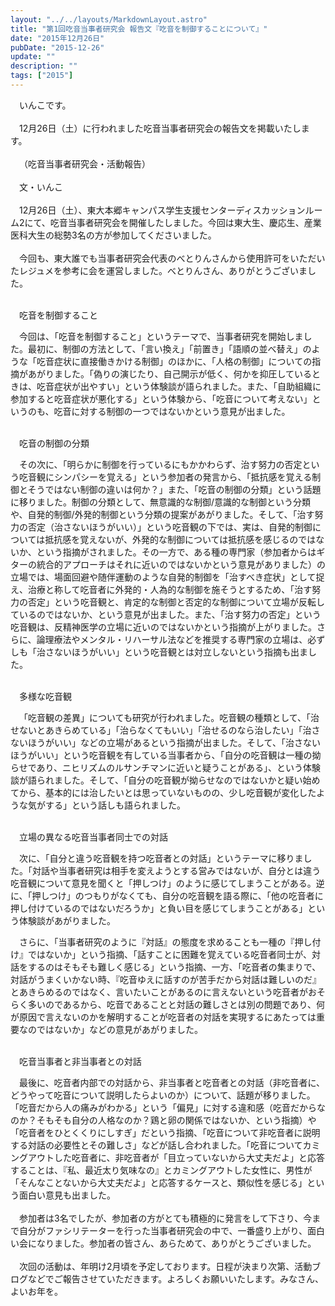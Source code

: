 ```yaml
---
layout: "../../layouts/MarkdownLayout.astro"
title: "第1回吃音当事者研究会 報告文『吃音を制御することについて』"
date: "2015年12月26日"
pubDate: "2015-12-26"
update: ""
description: ""
tags: ["2015"]
---
```


&emsp;いんこです。 
<br><br>
&emsp;12月26日（土）に行われました吃音当事者研究会の報告文を掲載いたします。 
  <br><br>
&emsp;（吃音当事者研究会・活動報告） 
<br><br>
&emsp;文・いんこ 
  <br><br>
&emsp;12月26日（土）、東大本郷キャンパス学生支援センターディスカッションルーム2にて、吃音当事者研究会を開催したしました。今回は東大生、慶応生、産業医科大生の総勢3名の方が参加してくださいました。 
  <br><br>
&emsp;今回も、東大誰でも当事者研究会代表のべとりんさんから使用許可をいただいたレジュメを参考に会を運営しました。べとりんさん、ありがとうございました。 
  <br><br>
<p style="font-weight: 500">&emsp;吃音を制御すること</p>
&emsp;今回は、「吃音を制御すること」というテーマで、当事者研究を開始しました。最初に、制御の方法として、「言い換え」「前置き」「語順の並べ替え」のような「吃音症状に直接働きかける制御」のほかに、「人格の制御」についての指摘があがりました。「偽りの演じたり、自己開示が低く、何かを抑圧しているときは、吃音症状が出やすい」という体験談が語られました。また、「自助組織に参加すると吃音症状が悪化する」という体験から、「吃音について考えない」というのも、吃音に対する制御の一つではないかという意見が出ました。 
  <br><br> 
<p style="font-weight: 500">&emsp;吃音の制御の分類</p>
&emsp;その次に、「明らかに制御を行っているにもかかわらず、治す努力の否定という吃音観にシンパシーを覚える」という参加者の発言から、「抵抗感を覚える制御とそうではない制御の違いは何か？」また、「吃音の制御の分類」という話題に移りました。制御の分類として、無意識的な制御/意識的な制御という分類や、自発的制御/外発的制御という分類の提案があがりました。そして、「治す努力の否定（治さないほうがいい）」という吃音観の下では、実は、自発的制御については抵抗感を覚えないが、外発的な制御については抵抗感を感じるのではないか、という指摘がされました。その一方で、ある種の専門家（参加者からはギターの統合的アプローチはそれに近いのではないかという意見がありました）の立場では、場面回避や随伴運動のような自発的制御を「治すべき症状」として捉え、治療と称して吃音者に外発的・人為的な制御を施そうとするため、「治す努力の否定」という吃音観と、肯定的な制御と否定的な制御について立場が反転しているのではないか、という意見が出ました。また、「治す努力の否定」という吃音観は、反精神医学の立場に近いのではないかという指摘が上がりました。さらに、論理療法やメンタル・リハーサル法などを推奨する専門家の立場は、必ずしも「治さないほうがいい」という吃音観とは対立しないという指摘も出ました。 
<br><br>
<p style="font-weight: 500">&emsp;多様な吃音観</p>
&emsp;「吃音観の差異」についても研究が行われました。吃音観の種類として、「治せないとあきらめている」「治らなくてもいい」「治せるのなら治したい」「治さないほうがいい」などの立場があるという指摘が出ました。そして、「治さないほうがいい」という吃音観を有している当事者から、「自分の吃音観は一種の拗らせであり、ニヒリズムのルサンチマンに近いと疑うことがある」、という体験談が語られました。そして、「自分の吃音観が拗らせなのではないかと疑い始めてから、基本的には治したいとは思っていないものの、少し吃音観が変化したような気がする」という話しも語られました。 
<br><br>
<p style="font-weight: 500">&emsp;立場の異なる吃音当事者同士での対話</p>
<p>&emsp;次に、「自分と違う吃音観を持つ吃音者との対話」というテーマに移りました。「対話や当事者研究は相手を変えようとする営みではないが、自分とは違う吃音観について意見を聞くと「押しつけ」のように感じてしまうことがある。逆に、「押しつけ」のつもりがなくても、自分の吃音観を語る際に、「他の吃音者に押し付けているのではないだろうか」と負い目を感じてしまうことがある」という体験談があがりました。 </p>
&emsp;さらに、「当事者研究のように『対話』の態度を求めることも一種の『押し付け』ではないか」という指摘、「話すことに困難を覚えている吃音者同士が、対話をするのはそもそも難しく感じる」という指摘、一方、「吃音者の集まりで、対話がうまくいかない時、『吃音ゆえに話すのが苦手だから対話は難しいのだ』とあきらめるのではなく、言いたいことがあるのに言えないという吃音者がおそらく多いのであるから、吃音であることと対話の難しさとは別の問題であり、何が原因で言えないのかを解明することが吃音者の対話を実現するにあたっては重要なのではないか」などの意見があがりました。 
<br><br>
<p style="font-weight: 500">&emsp;吃音当事者と非当事者との対話</p>
&emsp;最後に、吃音者内部での対話から、非当事者と吃音者との対話（非吃音者に、どうやって吃音について説明したらよいのか）について、話題が移りました。「吃音だから人の痛みがわかる」という「偏見」に対する違和感（吃音だからなのか？そもそも自分の人格なのか？鶏と卵の関係ではないか、という指摘）や「吃音者をひとくくりにしすぎ」だという指摘、「吃音について非吃音者に説明する対話の必要性とその難しさ」などが話し合われました。「吃音についてカミングアウトした吃音者に、非吃音者が「目立っていないから大丈夫だよ」と応答することは、『私、最近太り気味なの』とカミングアウトした女性に、男性が「そんなことないから大丈夫だよ」と応答するケースと、類似性を感じる」という面白い意見も出ました。 
  <br><br>
&emsp;参加者は3名でしたが、参加者の方がとても積極的に発言をして下さり、今まで自分がファシリテーターを行った当事者研究会の中で、一番盛り上がり、面白い会になりました。参加者の皆さん、あらためて、ありがとうございました。
  <br><br>
&emsp;次回の活動は、年明け2月頃を予定しております。日程が決まり次第、活動ブログなどでご報告させていただきます。よろしくお願いいたします。みなさん、よいお年を。